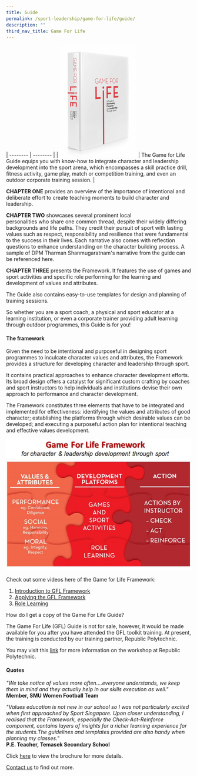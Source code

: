 ```yaml
---
title: Guide
permalink: /sport-leadership/game-for-life/guide/
description: ""
third_nav_title: Game For Life
---
```


| -------- | -------- | 
| ![Guide](/images/Sport%20Education/Sports%20Leadership/Game%20For%20Life/Guide/guide.gif)     | The Game for Life Guide equips you with know-how to integrate character and leadership development into the sport arena, which encompasses a skill practice drill, fitness activity, game play, match or competition training, and even an outdoor corporate training session.  |
  
**CHAPTER ONE** provides an overview of the importance of intentional and deliberate effort to create teaching moments to build character and leadership.  
  
**CHAPTER TWO** showcases several prominent local  
personalities who share one common thread, despite their widely differing backgrounds and life paths. They credit their pursuit of sport with lasting values such as respect, responsibility and resilience that were fundamental to the success in their lives. Each narrative also comes with reflection questions to enhance understanding on the character building process. A sample of DPM Tharman Shanmugaratnam's narrative from the guide can be referenced here.  
  
**CHAPTER THREE** presents the Framework. It features the use of games and sport activities and specific role performing for the learning and development of values and attributes.  
  
The Guide also contains easy-to-use templates for design and planning of training sessions.  
  
So whether you are a sport coach, a physical and sport educator at a learning institution, or even a corporate trainer providing adult learning through outdoor programmes, this Guide is for you!

#### **The framework**
Given the need to be intentional and purposeful in designing sport programmes to inculcate character values and attributes, the Framework provides a structure for developing character and leadership through sport.  
  
It contains practical approaches to enhance character development efforts. Its broad design offers a catalyst for significant custom crafting by coaches and sport instructors to help individuals and institutions devise their own approach to performance and character development.  
  
The Framework constitutes three elements that have to be integrated and implemented for effectiveness: identifying the values and attributes of good character; establishing the platforms through which desirable values can be developed; and executing a purposeful action plan for intentional teaching and effective values development.

![GFL_Framework](/images/Sport%20Education/Sports%20Leadership/Game%20For%20Life/Guide/GFL_Framework.jpeg)

Check out some videos here of the Game for Life Framework:
1. [Introduction to GFL Framework](https://youtu.be/HfUiefLe7as)
2. [Applying the GFL Framework](https://youtu.be/jRw7uya5GBQ)
3. [Role Learning](https://youtu.be/I5Vuw_hSvAc)

How do I get a copy of the Game For Life Guide?

The Game For Life (GFL) Guide is not for sale, however, it would be made available for you after you have attended the GFL toolkit training. At present, the training is conducted by our training partner, Republic Polytechnic.   
  
You may visit this [link](https://www.rp.edu.sg/ace/short-course/Detail/game-for-life) for more information on the workshop at Republic Polytechnic.

#### **Quotes**

*"We take notice of values more often....everyone understands, we keep them in mind and they actually help in our skills execution as well."*  **Member, SMU Women Football Team**

*"Values education is not new in our school so I was not particularly excited when first approached by Sport Singapore. Upon closer understanding, I realised that the Framework, especially the Check-Act-Reinforce component, contains layers of insights for a richer learning experience for the students.The guidelines and templates provided are also handy when planning my classes."*  
**P.E. Teacher, Temasek Secondary School**  
  
Click [here](/files/Sport%20Education/Sports%20Leadership/Guide/GFL_-_Glory_Barnabas.pdf) to view the brochure for more details.  
  
[Contact us](mailto:eliza_sr_tan@sport,gov.sg?subject=Game%20for%20Life%20Guide%20inquiry) to find out more.